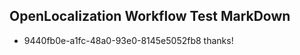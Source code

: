 ## OpenLocalization Workflow Test MarkDown
* 9440fb0e-a1fc-48a0-93e0-8145e5052fb8 
thanks!<!--HONumber=Mar16_HO2-->
